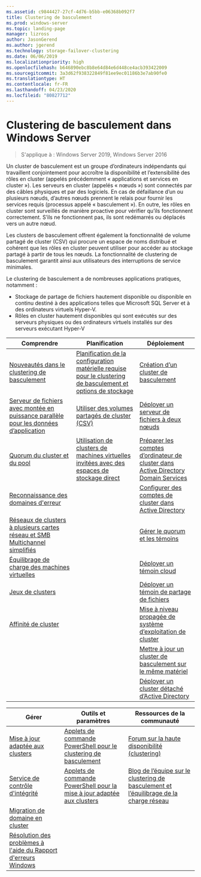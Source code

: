 ```yaml
---
ms.assetid: c9844427-27cf-4d76-b5bb-e06368b092f7
title: Clustering de basculement
ms.prod: windows-server
ms.topic: landing-page
manager: lizross
author: JasonGerend
ms.author: jgerend
ms.technology: storage-failover-clustering
ms.date: 06/06/2019
ms.localizationpriority: high
ms.openlocfilehash: b646890ebc8b8e64d84e6d448ce4acb393422009
ms.sourcegitcommit: 3a3d62f938322849f81ee9ec01186b3e7ab90fe0
ms.translationtype: HT
ms.contentlocale: fr-FR
ms.lasthandoff: 04/23/2020
ms.locfileid: "80827712"
---
```

# <a name="failover-clustering-in-windows-server"></a>Clustering de basculement dans Windows Server

> S'applique à : Windows Server 2019, Windows Server 2016

Un cluster de basculement est un groupe d’ordinateurs indépendants qui travaillent conjointement pour accroître la disponibilité et l’extensibilité des rôles en cluster (appelés précédemment « applications et services en cluster »). Les serveurs en cluster (appelés « nœuds ») sont connectés par des câbles physiques et par des logiciels. En cas de défaillance d’un ou plusieurs nœuds, d’autres nœuds prennent le relais pour fournir les services requis (processus appelé « basculement »). En outre, les rôles en cluster sont surveillés de manière proactive pour vérifier qu’ils fonctionnent correctement. S’ils ne fonctionnent pas, ils sont redémarrés ou déplacés vers un autre nœud.

Les clusters de basculement offrent également la fonctionnalité de volume partagé de cluster (CSV) qui procure un espace de noms distribué et cohérent que les rôles en cluster peuvent utiliser pour accéder au stockage partagé à partir de tous les nœuds. La fonctionnalité de clustering de basculement garantit ainsi aux utilisateurs des interruptions de service minimales.

Le clustering de basculement a de nombreuses applications pratiques, notamment :

* Stockage de partage de fichiers hautement disponible ou disponible en continu destiné à des applications telles que Microsoft SQL Server et à des ordinateurs virtuels Hyper-V.
* Rôles en cluster hautement disponibles qui sont exécutés sur des serveurs physiques ou des ordinateurs virtuels installés sur des serveurs exécutant Hyper-V

| **Comprendre**                                                               |  **Planification**                          |  **Déploiement**       |
| -------------                                                                |  --------------                        | --------------------- |
| [Nouveautés dans le clustering de basculement](whats-new-in-failover-clustering.md)    | [Planification de la configuration matérielle requise pour le clustering de basculement et options de stockage](clustering-requirements.md)  | [Création d’un cluster de basculement](create-failover-cluster.md) |
| [Serveur de fichiers avec montée en puissance parallèle pour les données d’application](sofs-overview.md)               | [Utiliser des volumes partagés de cluster (CSV)](failover-cluster-csvs.md) | [Déployer un serveur de fichiers à deux nœuds](../storage/storage-spaces/storage-spaces-direct-in-vm.md) |
|  [Quorum du cluster et du pool](../storage/storage-spaces/understand-quorum.md)   |  [Utilisation de clusters de machines virtuelles invitées avec des espaces de stockage direct](../storage/storage-spaces/storage-spaces-direct-in-vm.md)       | [Préparer les comptes d’ordinateur de cluster dans Active Directory Domain Services](prestage-cluster-adds.md) |
| [Reconnaissance des domaines d'erreur](fault-domains.md)                                 |                                 | [Configurer des comptes de cluster dans Active Directory](configure-ad-accounts.md) |
| [Réseaux de clusters à plusieurs cartes réseau et SMB Multichannel simplifiés](smb-multichannel.md) |                       | [Gérer le quorum et les témoins](manage-cluster-quorum.md) |
| [Équilibrage de charge des machines virtuelles](vm-load-balancing-overview.md)                         |                             | [Déployer un témoin cloud](deploy-cloud-witness.md) |
| [Jeux de clusters](../storage/storage-spaces/cluster-sets.md)                  |                             |[Déployer un témoin de partage de fichiers](file-share-witness.md) |
| [Affinité de cluster](cluster-affinity.md)                                     |                            | [Mise à niveau propagée de système d’exploitation de cluster](cluster-operating-system-rolling-upgrade.md) |
|                                                                             |                            | [Mettre à jour un cluster de basculement sur le même matériel](upgrade-option-same-hardware.md) |
|                                                                            |                             | [Déployer un cluster détaché d’Active Directory](https://docs.microsoft.com/previous-versions/windows/it-pro/windows-server-2012-R2-and-2012/dn265970\(v%3dws.11\))

|**Gérer**  |  **Outils et paramètres**  |  **Ressources de la communauté**       |
| ------------- |  -------------- | --------------------- |
| [ Mise à jour adaptée aux clusters](cluster-aware-updating.md)    |   [Applets de commande PowerShell pour le clustering de basculement](https://docs.microsoft.com/powershell/module/failoverclusters/?view=win10-ps)      |  [Forum sur la haute disponibilité (clustering)](https://go.microsoft.com/fwlink/p/?LinkId=230641)       |
|  [Service de contrôle d'intégrité](health-service-overview.md)   |   [Applets de commande PowerShell pour la mise à jour adaptée aux clusters](https://docs.microsoft.com/powershell/module/clusterawareupdating/?view=win10-ps)      | [Blog de l’équipe sur le clustering de basculement et l’équilibrage de la charge réseau](https://blogs.msdn.com/b/clustering/)        |
|  [Migration de domaine en cluster](cluster-domain-migration.md)   |         |         |
|  [Résolution des problèmes à l'aide du Rapport d'erreurs Windows](troubleshooting-using-wer-reports.md)   |         |         |
